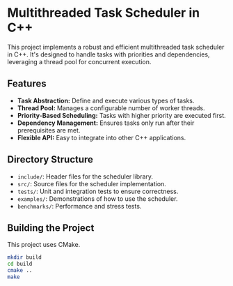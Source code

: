 # Multithreaded Task Scheduler in C++

This project implements a robust and efficient multithreaded task scheduler in C++. It's designed to handle tasks with priorities and dependencies, leveraging a thread pool for concurrent execution.

## Features

* **Task Abstraction:** Define and execute various types of tasks.
* **Thread Pool:** Manages a configurable number of worker threads.
* **Priority-Based Scheduling:** Tasks with higher priority are executed first.
* **Dependency Management:** Ensures tasks only run after their prerequisites are met.
* **Flexible API:** Easy to integrate into other C++ applications.

## Directory Structure

* `include/`: Header files for the scheduler library.
* `src/`: Source files for the scheduler implementation.
* `tests/`: Unit and integration tests to ensure correctness.
* `examples/`: Demonstrations of how to use the scheduler.
* `benchmarks/`: Performance and stress tests.

## Building the Project

This project uses CMake.

```bash
mkdir build
cd build
cmake ..
make
